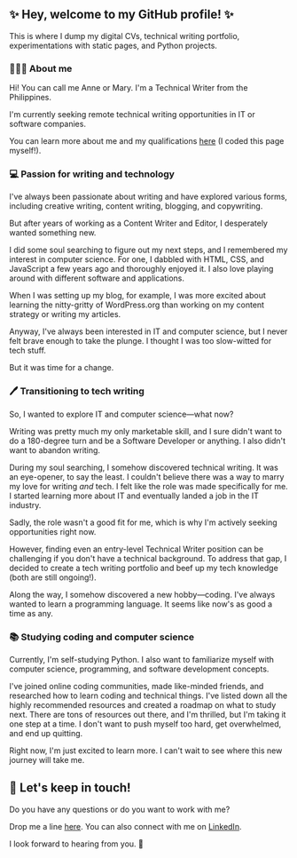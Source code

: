 ## ✨ Hey, welcome to my GitHub profile! ✨
This is where I dump my digital CVs, technical writing portfolio, experimentations with static pages, and Python projects. 

### 🧑🏻‍💻 About me

Hi! You can call me Anne or Mary. I'm a Technical Writer from the Philippines. 

I'm currently seeking remote technical writing opportunities in IT or software companies. 

You can learn more about me and my qualifications [here](https://marytanaelwriter.com) (I coded this page myself!).

### 💻 Passion for writing and technology

I've always been passionate about writing and have explored various forms, including creative writing, content writing, blogging, and copywriting. 

But after years of working as a Content Writer and Editor, I desperately wanted something new.

I did some soul searching to figure out my next steps, and I remembered my interest in computer science. For one, I dabbled with HTML, CSS, and JavaScript a few years ago and thoroughly enjoyed it. I also love playing around with different software and applications. 

When I was setting up my blog, for example, I was more excited about learning the nitty-gritty of WordPress.org than working on my content strategy or writing my articles. 

Anyway, I've always been interested in IT and computer science, but I never felt brave enough to take the plunge. I thought I was too slow-witted for tech stuff. 

But it was time for a change.

### 🖊️ Transitioning to tech writing

So, I wanted to explore IT and computer science—what now? 

Writing was pretty much my only marketable skill, and I sure didn't want to do a 180-degree turn and be a Software Developer or anything. I also didn't want to abandon writing.

During my soul searching, I somehow discovered technical writing. It was an eye-opener, to say the least. I couldn't believe there was a way to marry my love for writing *and* tech. I felt like the role was made specifically for me. I started learning more about IT and eventually landed a job in the IT industry.

Sadly, the role wasn't a good fit for me, which is why I'm actively seeking opportunities right now.

However, finding even an entry-level Technical Writer position can be challenging if you don't have a technical background. To address that gap, I decided to create a tech writing portfolio and beef up my tech knowledge (both are still ongoing!). 

Along the way, I somehow discovered a new hobby—coding. I've always wanted to learn a programming language. It seems like now's as good a time as any.

### 📚 Studying coding and computer science

Currently, I'm self-studying Python. I also want to familiarize myself with computer science, programming, and software development concepts. 

I've joined online coding communities, made like-minded friends, and researched how to learn coding and technical things. I've listed down all the highly recommended resources and created a roadmap on what to study next. There are tons of resources out there, and I'm thrilled, but I'm taking it one step at a time. I don't want to push myself too hard, get overwhelmed, and end up quitting.

Right now, I'm just excited to learn more. I can't wait to see where this new journey will take me.

## 💌 Let's keep in touch!

Do you have any questions or do you want to work with me?

Drop me a line [here](mailto:marytanaelwriter@gmail.com). You can also connect with me on [LinkedIn](https://www.linkedin.com/in/marytanaelwriter).

I look forward to hearing from you. 💖
